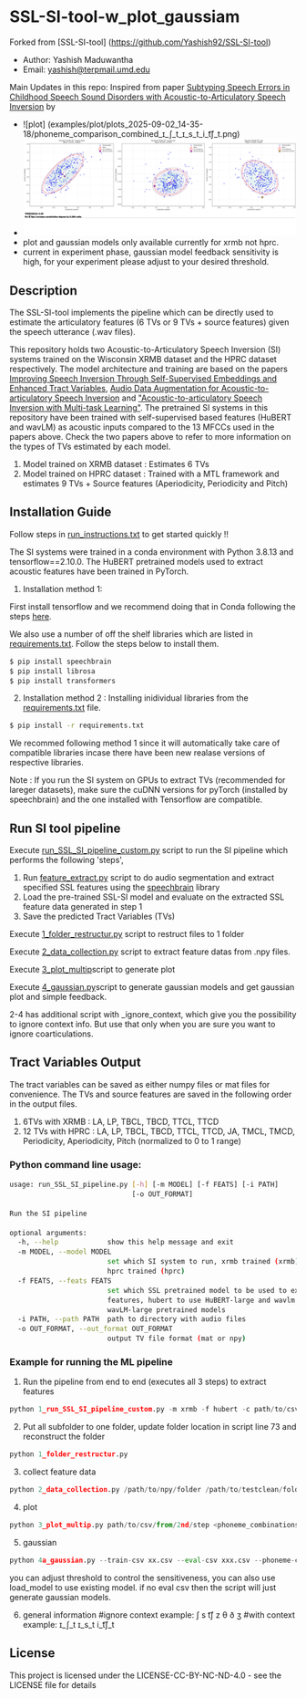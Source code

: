 # SSL-SI-tool-w_plot_gaussiam 

Forked from [SSL-SI-tool] (https://github.com/Yashish92/SSL-SI-tool)
* Author: Yashish Maduwantha
* Email: yashish@terpmail.umd.edu

Main Updates in this repo: 
Inspired from paper [Subtyping Speech Errors in Childhood Speech Sound Disorders with Acoustic-to-Articulatory Speech Inversion](https://www.isca-archive.org/interspeech_2025/benway25_interspeech.pdf) by 
* ![plot] (examples/plot/plots_2025-09-02_14-35-18/phoneme_comparison_combined_ɪ_ʃ_t_ɪ_s_t_i_t͡ʃ_t.png) 
* ![gaussian models and simple feedback](examples/gaussian_models/models_2025-09-09_10-11-34_expanded_woContext_s_real_data/combined_plots/combined_t͡ʃ.png)
* plot and gaussian models only available currently for xrmb not hprc. 
* current in experiment phase, gaussian model feedback sensitivity is high, for your experiment please adjust to your desired threshold. 


## Description
The SSL-SI-tool implements the pipeline which can be directly used to estimate the articulatory features (6 TVs or 9 TVs + source features) given the speech utterance (.wav files).

This repository holds two Acoustic-to-Articulatory Speech Inversion (SI) systems trained on the Wisconsin XRMB dataset and the HPRC dataset respectively. The model architecture and training are based on the papers [Improving Speech Inversion Through Self-Supervised Embeddings and Enhanced Tract Variables](https://ieeexplore.ieee.org/abstract/document/10715399), [Audio Data Augmentation for Acoustic-to-articulatory Speech Inversion](https://arxiv.org/abs/2205.13086) and ["Acoustic-to-articulatory Speech Inversion with Multi-task Learning"](https://www.isca-speech.org/archive/pdfs/interspeech_2022/siriwardena22_interspeech.pdf). The pretrained SI systems in this repository have been trained with self-supervised based features (HuBERT and wavLM) as acoustic inputs compared to the 13 MFCCs used in the papers above. Check the two papers above to refer to more information on the types of TVs estimated by each model. 

1. Model trained on XRMB dataset : Estimates 6 TVs
2. Model trained on HPRC dataset : Trained with a MTL framework and estimates 9 TVs + Source features (Aperiodicity, Periodicity and Pitch)

## Installation Guide

Follow steps in [run_instructions.txt](run_instructions.txt) to get started quickly !!

The SI systems were trained in a conda environment with Python 3.8.13 and tensorflow==2.10.0. The HuBERT pretrained models used to extract acoustic features have been trained in PyTorch.

1. Installation method 1:

First install tensorflow and we recommend doing that in Conda following the steps [here](https://www.tensorflow.org/install/pip).

We also use a number of off the shelf libraries which are listed in [requirements.txt](requirements.txt). Follow the steps below to install them.

```bash
$ pip install speechbrain
$ pip install librosa
$ pip install transformers
```

2. Installation method 2 : Installing inidividual libraries from the [requirements.txt](requirements.txt) file.
```bash
$ pip install -r requirements.txt
```

We recommed following method 1 since it will automatically take care of compatible libraries incase there have been new realase versions of respective libraries.

Note : If you run the SI system on GPUs to extract TVs (recommended for lareger datasets), make sure the cuDNN versions for pyTorch (installed by speechbrain) and the one installed with Tensorflow are compatible.

## Run SI tool pipeline

Execute [run_SSL_SI_pipeline_custom.py](1_run_SSL_SI_pipeline_custom.py) script to run the SI pipeline which performs the following 'steps',

1. Run [feature_extract.py](feature_extract.py) script to do audio segmentation and extract specified SSL features using the [speechbrain](https://github.com/speechbrain/speechbrain/) library
2. Load the pre-trained SSL-SI model and evaluate on the extracted SSL feature data generated in step 1 
3. Save the predicted Tract Variables (TVs)

Execute [1_folder_restructur.py](1_folder_restructur.py) script to restruct files to 1 folder 

Execute [2_data_collection.py](2_data_collection.py) script to extract feature datas from .npy files. 

Execute [3_plot_multip](3_plot_multip.py)script to generate plot 

Execute [4_gaussian.py](4_gaussian.py)script to generate gaussian models and get gaussian plot and simple feedback. 

2-4 has additional script with _ignore_context, which give you the possibility to ignore context info. But use that only when you are sure you want to ignore coarticulations. 

## Tract Variables Output

The tract variables can be saved as either numpy files or mat files for convenience. The TVs and source features are saved in the following order in the output files.

1. 6TVs with XRMB : LA, LP, TBCL, TBCD, TTCL, TTCD
2. 12 TVs with HPRC : LA, LP, TBCL, TBCD, TTCL, TTCD, JA, TMCL, TMCD, Periodicity, Aperiodicity, Pitch (normalized to 0 to 1 range)

### Python command line usage:
```bash
usage: run_SSL_SI_pipeline.py [-h] [-m MODEL] [-f FEATS] [-i PATH]
                              [-o OUT_FORMAT]

Run the SI pipeline

optional arguments:
  -h, --help            show this help message and exit
  -m MODEL, --model MODEL
                        set which SI system to run, xrmb trained (xrmb) or
                        hprc trained (hprc)
  -f FEATS, --feats FEATS
                        set which SSL pretrained model to be used to extract
                        features, hubert to use HuBERT-large and wavlm to use
                        wavLM-large pretrained models
  -i PATH, --path PATH  path to directory with audio files
  -o OUT_FORMAT, --out_format OUT_FORMAT
                        output TV file format (mat or npy)

```

### Example for running the ML pipeline

1. Run the pipeline from end to end (executes all 3 steps) to extract features 
```python
python 1_run_SSL_SI_pipeline_custom.py -m xrmb -f hubert -c path/to/csv/file -o 'npy'
```

2. Put all subfolder to one folder, update folder location in script line 73  and reconstruct the folder 
```python
python 1_folder_restructur.py 
```

3. collect feature data 
```python
python 2_data_collection.py /path/to/npy/folder /path/to/testclean/folder ɪ_ʃ_t ɪ_s_t i_t͡ʃ_t
```

4. plot 
```python
python 3_plot_multip.py path/to/csv/from/2nd/step <phoneme_combinations>
```

5. gaussian 
```python
python 4a_gaussian.py --train-csv xx.csv --eval-csv xxx.csv --phoneme-combinations xxx --threshold optional --load_model xxoptional 
```
you can adjust threshold to control the sensitiveness, you can also use load_model to use existing model. if no eval csv then the script will just generate gaussian models. 

6. general information 
#ignore context example:  ʃ s t͡ʃ z θ ð ʒ 
#with context example: ɪ_ʃ_t ɪ_s_t i_t͡ʃ_t 


## License
This project is licensed under the LICENSE-CC-BY-NC-ND-4.0 - see the LICENSE file for details
